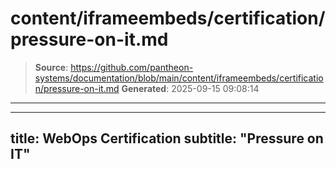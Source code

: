 # content/iframeembeds/certification/pressure-on-it.md

> **Source**: https://github.com/pantheon-systems/documentation/blob/main/content/iframeembeds/certification/pressure-on-it.md
> **Generated**: 2025-09-15 09:08:14

---

---
title: WebOps Certification
subtitle: "Pressure on IT"
---

<Partial file="certification-guide/pressure-on-it.md" />
